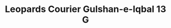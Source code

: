 ---
title: "Leopards Courier Gulshan-e-Iqbal 13 G"
url: /karachi/leopards-courier-gulshan-e-iqbal-13-g/
shop: Allgemein
---